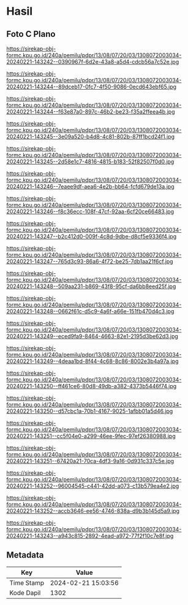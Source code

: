 # Hasil

## Foto C Plano

https://sirekap-obj-formc.kpu.go.id/240a/pemilu/pdpr/13/08/07/20/03/1308072003034-20240221-143242--0390967f-6d2e-43a8-a5d4-cdcb56a7c52e.jpg

https://sirekap-obj-formc.kpu.go.id/240a/pemilu/pdpr/13/08/07/20/03/1308072003034-20240221-143244--89dceb17-0fc7-4f50-9086-0ecd643ebf65.jpg

https://sirekap-obj-formc.kpu.go.id/240a/pemilu/pdpr/13/08/07/20/03/1308072003034-20240221-143244--f63e87a0-897c-46b2-be23-f35a2ffeea4b.jpg

https://sirekap-obj-formc.kpu.go.id/240a/pemilu/pdpr/13/08/07/20/03/1308072003034-20240221-143245--3e09a520-b4d8-4c81-802b-87ff1bcd24f1.jpg

https://sirekap-obj-formc.kpu.go.id/240a/pemilu/pdpr/13/08/07/20/03/1308072003034-20240221-143245--2d58e1c7-4816-4815-b183-52f82507f0d0.jpg

https://sirekap-obj-formc.kpu.go.id/240a/pemilu/pdpr/13/08/07/20/03/1308072003034-20240221-143246--7eaee9df-aea6-4e2b-bb64-fcfd679de13a.jpg

https://sirekap-obj-formc.kpu.go.id/240a/pemilu/pdpr/13/08/07/20/03/1308072003034-20240221-143246--f8c36ecc-108f-47cf-92aa-6cf20ce66483.jpg

https://sirekap-obj-formc.kpu.go.id/240a/pemilu/pdpr/13/08/07/20/03/1308072003034-20240221-143247--b2c412d0-009f-4c8d-9dbe-d8cf5e9336f4.jpg

https://sirekap-obj-formc.kpu.go.id/240a/pemilu/pdpr/13/08/07/20/03/1308072003034-20240221-143247--765d3c93-86a6-4f72-be25-7db1aa21f6cf.jpg

https://sirekap-obj-formc.kpu.go.id/240a/pemilu/pdpr/13/08/07/20/03/1308072003034-20240221-143248--509aa231-b869-43f8-95cf-da6bb8eed25f.jpg

https://sirekap-obj-formc.kpu.go.id/240a/pemilu/pdpr/13/08/07/20/03/1308072003034-20240221-143248--0662f61c-d5c9-4a6f-a66e-151fb470d4c3.jpg

https://sirekap-obj-formc.kpu.go.id/240a/pemilu/pdpr/13/08/07/20/03/1308072003034-20240221-143249--eced9fa9-8464-4663-82e1-2195d3be62d3.jpg

https://sirekap-obj-formc.kpu.go.id/240a/pemilu/pdpr/13/08/07/20/03/1308072003034-20240221-143249--4deaa1bd-8f44-4c68-8c86-8002e3b4a97a.jpg

https://sirekap-obj-formc.kpu.go.id/240a/pemilu/pdpr/13/08/07/20/03/1308072003034-20240221-143250--ff461ce6-80d8-49db-a382-4373b5446f74.jpg

https://sirekap-obj-formc.kpu.go.id/240a/pemilu/pdpr/13/08/07/20/03/1308072003034-20240221-143250--d57cbc1a-70b1-4167-9025-1afbb01a5d46.jpg

https://sirekap-obj-formc.kpu.go.id/240a/pemilu/pdpr/13/08/07/20/03/1308072003034-20240221-143251--cc5f04e0-a299-46ee-9fec-97ef26380988.jpg

https://sirekap-obj-formc.kpu.go.id/240a/pemilu/pdpr/13/08/07/20/03/1308072003034-20240221-143251--67420a21-70ca-4df3-9a16-0d931c337c5e.jpg

https://sirekap-obj-formc.kpu.go.id/240a/pemilu/pdpr/13/08/07/20/03/1308072003034-20240221-143252--96004545-c441-42dd-a073-c13b579ea4e2.jpg

https://sirekap-obj-formc.kpu.go.id/240a/pemilu/pdpr/13/08/07/20/03/1308072003034-20240221-143252--accb3646-ee56-4746-838a-d9b3b145d5a9.jpg

https://sirekap-obj-formc.kpu.go.id/240a/pemilu/pdpr/13/08/07/20/03/1308072003034-20240221-143243--a943c815-2892-4ead-a972-77f2f10c7e8f.jpg


## Metadata

| Key        | Value               |
| ---------- | ------------------- |
| Time Stamp | 2024-02-21 15:03:56 |
| Kode Dapil | 1302                |



